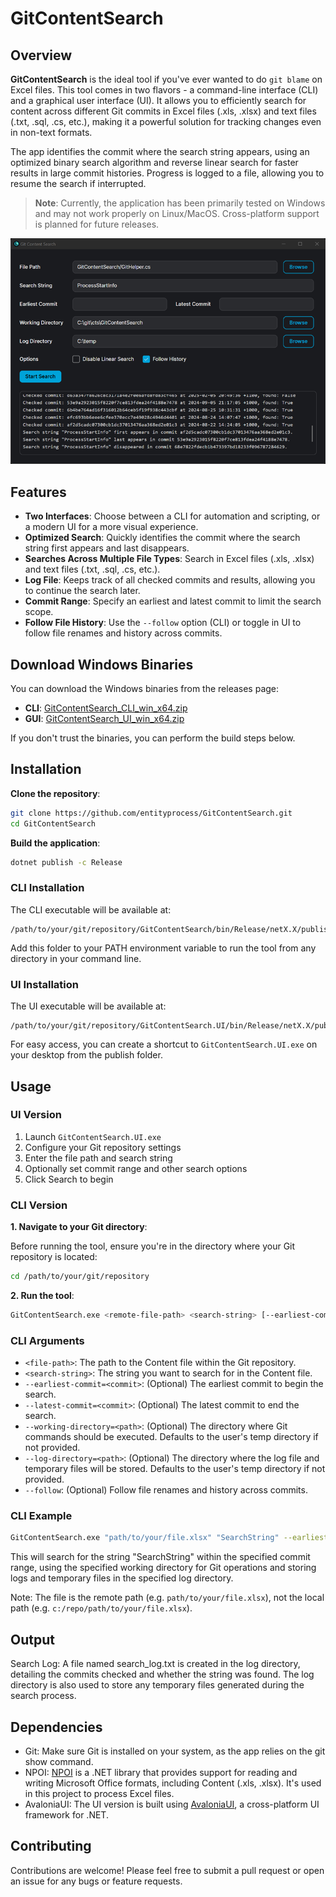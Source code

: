 # GitContentSearch

## Overview

**GitContentSearch** is the ideal tool if you've ever wanted to do `git blame` on Excel files. This tool comes in two flavors - a command-line interface (CLI) and a graphical user interface (UI). It allows you to efficiently search for content across different Git commits in Excel files (.xls, .xlsx) and text files (.txt, .sql, .cs, etc.), making it a powerful solution for tracking changes even in non-text formats.

The app identifies the commit where the search string appears, using an optimized binary search algorithm and reverse linear search for faster results in large commit histories. Progress is logged to a file, allowing you to resume the search if interrupted.

> **Note**: Currently, the application has been primarily tested on Windows and may not work properly on Linux/MacOS. Cross-platform support is planned for future releases.

![GitContentSearch UI Main Window](images/ui/main-window.png)

## Features

- **Two Interfaces**: Choose between a CLI for automation and scripting, or a modern UI for a more visual experience.
- **Optimized Search**: Quickly identifies the commit where the search string first appears and last disappears.
- **Searches Across Multiple File Types**: Search in Excel files (.xls, .xlsx) and text files (.txt, .sql, .cs, etc.).
- **Log File**: Keeps track of all checked commits and results, allowing you to continue the search later.
- **Commit Range**: Specify an earliest and latest commit to limit the search scope.
- **Follow File History**: Use the `--follow` option (CLI) or toggle in UI to follow file renames and history across commits.

## Download Windows Binaries

You can download the Windows binaries from the releases page:

- **CLI**: [GitContentSearch_CLI_win_x64.zip](https://github.com/EntityProcess/GitContentSearch/releases/latest)
- **GUI**: [GitContentSearch_UI_win_x64.zip](https://github.com/EntityProcess/GitContentSearch/releases/latest)

If you don't trust the binaries, you can perform the build steps below.

## Installation

**Clone the repository**:

```bash
git clone https://github.com/entityprocess/GitContentSearch.git
cd GitContentSearch
```

**Build the application**:

```bash
dotnet publish -c Release
```

### CLI Installation

The CLI executable will be available at:
```
/path/to/your/git/repository/GitContentSearch/bin/Release/netX.X/publish/
```

Add this folder to your PATH environment variable to run the tool from any directory in your command line.

### UI Installation

The UI executable will be available at:
```
/path/to/your/git/repository/GitContentSearch.UI/bin/Release/netX.X/publish/
```

For easy access, you can create a shortcut to `GitContentSearch.UI.exe` on your desktop from the publish folder.

## Usage

### UI Version

1. Launch `GitContentSearch.UI.exe`
2. Configure your Git repository settings
3. Enter the file path and search string
4. Optionally set commit range and other search options
5. Click Search to begin

### CLI Version

**1. Navigate to your Git directory**:
  
Before running the tool, ensure you're in the directory where your Git repository is located:

```bash
cd /path/to/your/git/repository
```

**2. Run the tool**:

```bash
GitContentSearch.exe <remote-file-path> <search-string> [--earliest-commit=<commit>] [--latest-commit=<commit>] [--working-directory=<path>] [--log-directory=<path>] [--follow]
```

### CLI Arguments

* `<file-path>`: The path to the Content file within the Git repository.
* `<search-string>`: The string you want to search for in the Content file.
* `--earliest-commit=<commit>`: (Optional) The earliest commit to begin the search.
* `--latest-commit=<commit>`: (Optional) The latest commit to end the search.
* `--working-directory=<path>`: (Optional) The directory where Git commands should be executed. Defaults to the user's temp directory if not provided.
* `--log-directory=<path>`: (Optional) The directory where the log file and temporary files will be stored. Defaults to the user's temp directory if not provided.
* `--follow`: (Optional) Follow file renames and history across commits.

### CLI Example

```bash
GitContentSearch.exe "path/to/your/file.xlsx" "SearchString" --earliest-commit=abc123 --latest-commit=def456 --working-directory="/your/git/repo" --log-directory="/your/log/directory" --follow
```

This will search for the string "SearchString" within the specified commit range, using the specified working directory for Git operations and storing logs and temporary files in the specified log directory.

Note: The file is the remote path (e.g. `path/to/your/file.xlsx`), not the local path (e.g. `c:/repo/path/to/your/file.xlsx`).

## Output

Search Log: A file named search_log.txt is created in the log directory, detailing the commits checked and whether the string was found. The log directory is also used to store any temporary files generated during the search process.

## Dependencies

* Git: Make sure Git is installed on your system, as the app relies on the git show command.
* NPOI: [NPOI](https://github.com/nissl-lab/npoi) is a .NET library that provides support for reading and writing Microsoft Office formats, including Content (.xls, .xlsx). It's used in this project to process Excel files.
* AvaloniaUI: The UI version is built using [AvaloniaUI](https://avaloniaui.net/), a cross-platform UI framework for .NET.

## Contributing

Contributions are welcome! Please feel free to submit a pull request or open an issue for any bugs or feature requests.
